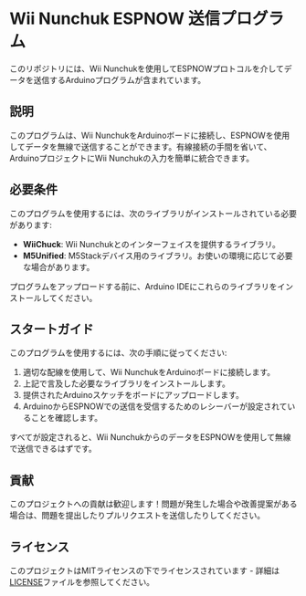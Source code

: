 # Wii Nunchuk ESPNOW 送信プログラム

このリポジトリには、Wii Nunchukを使用してESPNOWプロトコルを介してデータを送信するArduinoプログラムが含まれています。

## 説明

このプログラムは、Wii NunchukをArduinoボードに接続し、ESPNOWを使用してデータを無線で送信することができます。有線接続の手間を省いて、ArduinoプロジェクトにWii Nunchukの入力を簡単に統合できます。

## 必要条件

このプログラムを使用するには、次のライブラリがインストールされている必要があります:

- **WiiChuck**: Wii Nunchukとのインターフェイスを提供するライブラリ。
- **M5Unified**: M5Stackデバイス用のライブラリ。お使いの環境に応じて必要な場合があります。

プログラムをアップロードする前に、Arduino IDEにこれらのライブラリをインストールしてください。

## スタートガイド

このプログラムを使用するには、次の手順に従ってください:

1. 適切な配線を使用して、Wii NunchukをArduinoボードに接続します。
2. 上記で言及した必要なライブラリをインストールします。
3. 提供されたArduinoスケッチをボードにアップロードします。
4. ArduinoからESPNOWでの送信を受信するためのレシーバーが設定されていることを確認します。

すべてが設定されると、Wii NunchukからのデータをESPNOWを使用して無線で送信できるはずです。

## 貢献

このプロジェクトへの貢献は歓迎します！問題が発生した場合や改善提案がある場合は、問題を提出したりプルリクエストを送信したりしてください。

## ライセンス

このプロジェクトはMITライセンスの下でライセンスされています - 詳細は[LICENSE](LICENSE)ファイルを参照してください。
